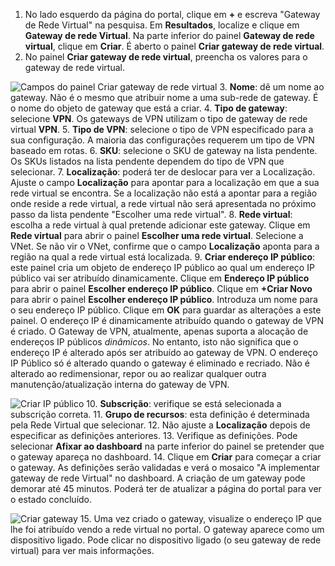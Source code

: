 1. No lado esquerdo da página do portal, clique em **+** e escreva "Gateway de Rede Virtual" na pesquisa. Em **Resultados**, localize e clique em **Gateway de rede Virtual**. Na parte inferior do painel **Gateway de rede virtual**, clique em **Criar**. É aberto o painel **Criar gateway de rede virtual**.
2. No painel **Criar gateway de rede virtual**, preencha os valores para o gateway de rede virtual.

  ![Campos do painel Criar gateway de rede virtual](./media/vpn-gateway-add-gw-s2s-rm-portal-include/newgw.png "Novo gateway")
3. **Nome**: dê um nome ao gateway. Não é o mesmo que atribuir nome a uma sub-rede de gateway. É o nome do objeto de gateway que está a criar.
4. **Tipo de gateway**: selecione **VPN**. Os gateways de VPN utilizam o tipo de gateway de rede virtual **VPN**. 
5. **Tipo de VPN**: selecione o tipo de VPN especificado para a sua configuração. A maioria das configurações requerem um tipo de VPN baseado em rotas.
6. **SKU**: selecione o SKU de gateway na lista pendente. Os SKUs listados na lista pendente dependem do tipo de VPN que selecionar.
7. **Localização**: poderá ter de deslocar para ver a Localização. Ajuste o campo **Localização** para apontar para a localização em que a sua rede virtual se encontra. Se a localização não está a apontar para a região onde reside a rede virtual, a rede virtual não será apresentada no próximo passo da lista pendente "Escolher uma rede virtual".
8. **Rede virtual**: escolha a rede virtual à qual pretende adicionar este gateway. Clique em **Rede virtual** para abrir o painel **Escolher uma rede virtual**. Selecione a VNet. Se não vir o VNet, confirme que o campo **Localização** aponta para a região na qual a rede virtual está localizada.
9. **Criar endereço IP público**: este painel cria um objeto de endereço IP público ao qual um endereço IP público vai ser atribuído dinamicamente. Clique em **Endereço IP público** para abrir o painel **Escolher endereço IP público**. Clique em **+Criar Novo** para abrir o painel **Escolher endereço IP público**. Introduza um nome para o seu endereço IP público. Clique em **OK** para guardar as alterações a este painel. O endereço IP é dinamicamente atribuído quando o gateway de VPN é criado. O Gateway de VPN, atualmente, apenas suporta a alocação de endereços IP públicos *dinâmicos*. No entanto, isto não significa que o endereço IP é alterado após ser atribuído ao gateway de VPN. O endereço IP Público só é alterado quando o gateway é eliminado e recriado. Não é alterado ao redimensionar, repor ou ao realizar qualquer outra manutenção/atualização interna do gateway de VPN.

  ![Criar IP público](./media/vpn-gateway-add-gw-s2s-rm-portal-include/createpip.png "Criar PIP")
10. **Subscrição**: verifique se está selecionada a subscrição correta.
11. **Grupo de recursos**: esta definição é determinada pela Rede Virtual que selecionar. 
12. Não ajuste a **Localização** depois de especificar as definições anteriores.
13. Verifique as definições. Pode selecionar **Afixar ao dashboard** na parte inferior do painel se pretender que o gateway apareça no dashboard.
14. Clique em **Criar** para começar a criar o gateway. As definições serão validadas e verá o mosaico "A implementar gateway de rede Virtual" no dashboard. A criação de um gateway pode demorar até 45 minutos. Poderá ter de atualizar a página do portal para ver o estado concluído.
    
  ![Criar gateway](./media/vpn-gateway-add-gw-s2s-rm-portal-include/creategw.png "Criar gateway")
15. Uma vez criado o gateway, visualize o endereço IP que lhe foi atribuído vendo a rede virtual no portal. O gateway aparece como um dispositivo ligado. Pode clicar no dispositivo ligado (o seu gateway de rede virtual) para ver mais informações.